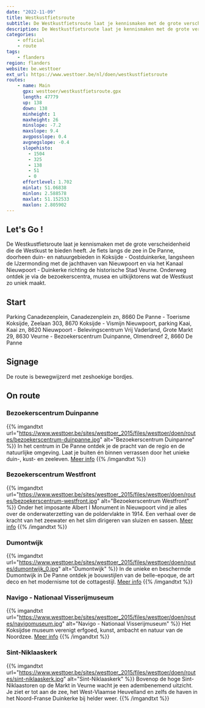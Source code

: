 ```yaml
---
date: "2022-11-09"
title: Westkustfietsroute
subtitle: De Westkustfietsroute laat je kennismaken met de grote verscheidenheid die de Westkust te bieden heeft
description: De Westkustfietsroute laat je kennismaken met de grote verscheidenheid die de Westkust te bieden heeft
categories:
    - official
    - route
tags:
    - flanders
region: flanders
website: be.westtoer
ext_url: https://www.westtoer.be/nl/doen/westkustfietsroute
routes:
    - name: Main
      gpx: westtoer/westkustfietsroute.gpx
      length: 47779
      up: 138
      down: 138
      minheight: 1
      maxheight: 26
      minslope: -7.2
      maxslope: 9.4
      avgposslope: 0.4
      avgnegslope: -0.4
      slopehisto:
        - 1504
        - 325
        - 138
        - 51
        - 0
      effortlevel: 1.702
      minlat: 51.06838
      minlon: 2.588578
      maxlat: 51.152533
      maxlon: 2.805902
---
```


## Let's Go ! 

De Westkustfietsroute laat je kennismaken met de grote verscheidenheid die de Westkust te bieden heeft. Je fiets langs de zee in De Panne, doorheen duin- en natuurgebieden in Koksijde - Oostduinkerke, langsheen de IJzermonding met de jachthaven van Nieuwpoort en via het Kanaal Nieuwpoort - Duinkerke richting de historische Stad Veurne. Onderweg ontdek je via de bezoekerscentra, musea en uitkijktorens wat de Westkust zo uniek maakt.

## Start

Parking Canadezenplein, Canadezenplein zn, 8660 De Panne - Toerisme Koksijde, Zeelaan 303, 8670 Koksijde - Vismijn Nieuwpoort, parking Kaai, Kaai zn, 8620 Nieuwpoort - Belevingscentrum Vrij Vaderland, Grote Markt 29, 8630 Veurne - Bezoekerscentrum Duinpanne, Olmendreef 2, 8660 De Panne

## Signage

De route is bewegwijzerd met zeshoekige bordjes.

## On route

### Bezoekerscentrum Duinpanne

{{% imgandtxt url="https://www.westtoer.be/sites/westtoer_2015/files/westtoer/doen/routes/bezoekerscentrum-duinpanne.jpg" alt="Bezoekerscentrum Duinpanne" %}}
In het centrum in De Panne ontdek je de pracht van de regio en de natuurlijke omgeving. Laat je buiten én binnen verrassen door het unieke duin-, kust- en zeeleven.
	[Meer info](https://www.westtoer.be/nl/node/133531)
{{% /imgandtxt %}}

### Bezoekerscentrum Westfront

{{% imgandtxt url="https://www.westtoer.be/sites/westtoer_2015/files/westtoer/doen/routes/bezoekerscentrum-westfront.jpg" alt="Bezoekerscentrum Westfront" %}}
Onder het imposante Albert I Monument in Nieuwpoort vind je alles over de onderwaterzetting van de poldervlakte in 1914. Een verhaal over de kracht van het zeewater en het slim dirigeren van sluizen en sassen.
	[Meer info](https://www.westtoer.be/nl/node/59032)
{{% /imgandtxt %}}

### Dumontwijk

{{% imgandtxt url="https://www.westtoer.be/sites/westtoer_2015/files/westtoer/doen/routes/dumontwijk_0.jpg" alt="Dumontwijk" %}}
In de unieke en beschermde Dumontwijk in De Panne ontdek je bouwstijlen van de belle-epoque, de art deco en het modernisme tot de
	cottagestijl.
	[Meer info](https://www.westtoer.be/nl/node/59868)
{{% /imgandtxt %}}

### Navigo - Nationaal Visserijmuseum

{{% imgandtxt url="https://www.westtoer.be/sites/westtoer_2015/files/westtoer/doen/routes/navigomuseum.jpg" alt="Navigo - Nationaal Visserijmuseum" %}}
Het Koksijdse museum verenigt erfgoed, kunst, ambacht en natuur van de Noordzee.
	[Meer info](https://www.westtoer.be/nl/node/59302)
{{% /imgandtxt %}}

### Sint-Niklaaskerk

{{% imgandtxt url="https://www.westtoer.be/sites/westtoer_2015/files/westtoer/doen/routes/sint-niklaaskerk.jpg" alt="Sint-Niklaaskerk" %}}
Bovenop de hoge Sint-Niklaastoren op de Markt in Veurne wacht je een adembenemend uitzicht. Je ziet er tot aan de zee, het West-Vlaamse Heuvelland en zelfs de haven in het Noord-Franse Duinkerke bij helder weer.
{{% /imgandtxt %}}


